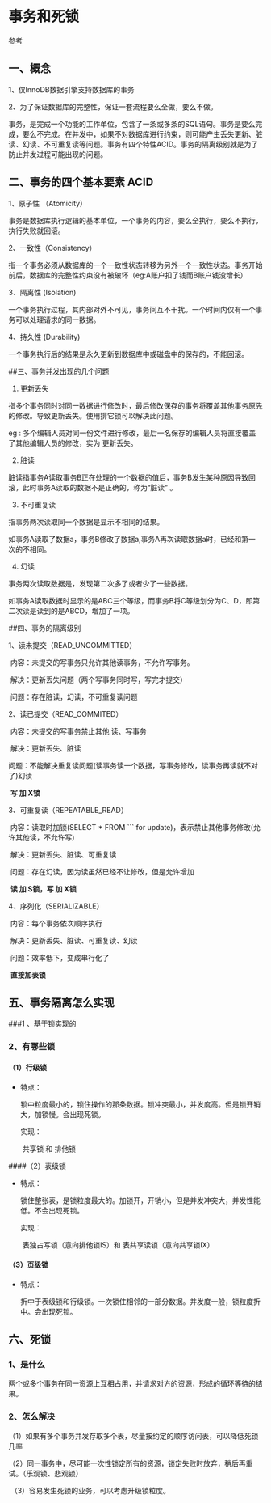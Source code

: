 # 事务和死锁

[参考](https://www.cnblogs.com/xrq730/p/5087378.html)

## 

## 一、概念

1、仅InnoDB数据引擎支持数据库的事务

2、为了保证数据库的完整性，保证一套流程要么全做，要么不做。

​	事务，是完成一个功能的工作单位，包含了一条或多条的SQL语句。事务是要么完成，要么不完成。在并发中，如果不对数据库进行约束，则可能产生丢失更新、脏读、幻读、不可重复读等问题。事务有四个特性ACID。事务的隔离级别就是为了防止并发过程可能出现的问题。



## 二、事务的四个基本要素 ACID

1、原子性 （Atomicity）

​	事务是数据库执行逻辑的基本单位，一个事务的内容，要么全执行，要么不执行，执行失败就回滚。

2、一致性（Consistency）

​	指一个事务必须从数据库的一个一致性状态转移为另外一个一致性状态。事务开始前后，数据库的完整性约束没有被破坏（eg:A账户扣了钱而B账户钱没增长）

3、隔离性 (Isolation)

​	一个事务执行过程，其内部对外不可见，事务间互不干扰。一个时间内仅有一个事务可以处理请求的同一数据。

4、持久性 (Durability)

​	一个事务执行后的结果是永久更新到数据库中或磁盘中的保存的，不能回滚。



##三、事务并发出现的几个问题

1. 更新丢失

指多个事务同时对同一数据进行修改时，最后修改保存的事务将覆盖其他事务原先的修改。导致更新丢失。使用排它锁可以解决此问题。

eg : 多个编辑人员对同一份文件进行修改，最后一名保存的编辑人员将直接覆盖了其他编辑人员的修改，实为 更新丢失。

2. 脏读

脏读指事务A读取事务B正在处理的一个数据的值后，事务B发生某种原因导致回滚，此时事务A读取的数据不是正确的，称为“脏读” 。

3. 不可重复读

指事务两次读取同一个数据是显示不相同的结果。

如事务A读取了数据a，事务B修改了数据a,事务A再次读取数据a时，已经和第一次的不相同。

4. 幻读 

事务两次读取数据是，发现第二次多了或者少了一些数据。

如事务A读取数据时显示的是ABC三个等级，而事务B将C等级划分为C、D，即第二次读是读到的是ABCD，增加了一项。



##四、事务的隔离级别

1、读未提交（READ_UNCOMMITTED）

​		内容：未提交的写事务只允许其他读事务，不允许写事务。

​		解决：更新丢失问题（两个写事务同时写，写完才提交）

​		问题：存在脏读，幻读，不可重复读问题

2、读已提交（READ_COMMITED）

​		内容：未提交的写事务禁止其他 读、写事务

​		解决：更新丢失、脏读

​		问题：不能解决重复读问题(读事务读一个数据，写事务修改，读事务再读就不对了)幻读

​		**写 加 X锁**

3、可重复读（REPEATABLE_READ）

​		内容：读取时加锁(SELECT * FROM ``` for update)，表示禁止其他事务修改(允许其他读，不允许写)

​		解决：更新丢失、脏读、可重复读

​		问题：存在幻读，因为读虽然已经不让修改，但是允许增加

​		**读 加 S锁，写 加 X锁**

4、序列化（SERIALIZABLE）

​		内容：每个事务依次顺序执行

​		解决：更新丢失、脏读、可重复读、幻读

​		问题：效率低下，变成串行化了

​		**直接加表锁**



## 五、事务隔离怎么实现

###1 、基于锁实现的

### 2、有哪些锁

#### （1）行级锁


* 特点：

  ​	锁中粒度最小的，锁住操作的那条数据。锁冲突最小，并发度高。但是锁开销大，加锁慢。会出现死锁。

  实现：

  ​	共享锁 和 排他锁

####（2）表级锁

* 特点：

  ​	锁住整张表，是锁粒度最大的。加锁开，开销小，但是并发冲突大，并发性能低。不会出现死锁。

  实现：

  ​	表独占写锁（意向排他锁IS）和 表共享读锁（意向共享锁IX）

#### （3）页级锁

* 特点：	

  ​	折中于表级锁和行级锁。一次锁住相邻的一部分数据。并发度一般，锁粒度折中。会出现死锁。

## 六、死锁

### 1、是什么

​	两个或多个事务在同一资源上互相占用，并请求对方的资源，形成的循环等待的结果。

### 2、怎么解决

​	（1）如果有多个事务并发存取多个表，尽量按约定的顺序访问表，可以降低死锁几率

​	（2）同一事务中，尽可能一次性锁定所有的资源，锁定失败时放弃，稍后再重试。（乐观锁、悲观锁）

​	（3）容易发生死锁的业务，可以考虑升级锁粒度。

​	

​	